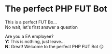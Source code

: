 # The perfect PHP FUT Bot
This is a perfect FUT Bo...   
No wait, let's first answer a question

Are you a EA employee?  
**Y:** This is nothing, just leave...  
**N:** Great! Welcome to the perfect PHP FUT Bot :smirk: